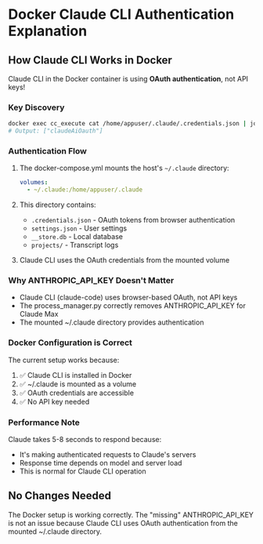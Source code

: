 # Docker Claude CLI Authentication Explanation

## How Claude CLI Works in Docker

Claude CLI in the Docker container is using **OAuth authentication**, not API keys!

### Key Discovery
```bash
docker exec cc_execute cat /home/appuser/.claude/.credentials.json | jq -r 'keys'
# Output: ["claudeAiOauth"]
```

### Authentication Flow
1. The docker-compose.yml mounts the host's `~/.claude` directory:
   ```yaml
   volumes:
     - ~/.claude:/home/appuser/.claude
   ```

2. This directory contains:
   - `.credentials.json` - OAuth tokens from browser authentication
   - `settings.json` - User settings
   - `__store.db` - Local database
   - `projects/` - Transcript logs

3. Claude CLI uses the OAuth credentials from the mounted volume

### Why ANTHROPIC_API_KEY Doesn't Matter
- Claude CLI (claude-code) uses browser-based OAuth, not API keys
- The process_manager.py correctly removes ANTHROPIC_API_KEY for Claude Max
- The mounted ~/.claude directory provides authentication

### Docker Configuration is Correct
The current setup works because:
1. ✅ Claude CLI is installed in Docker
2. ✅ ~/.claude is mounted as a volume
3. ✅ OAuth credentials are accessible
4. ✅ No API key needed

### Performance Note
Claude takes 5-8 seconds to respond because:
- It's making authenticated requests to Claude's servers
- Response time depends on model and server load
- This is normal for Claude CLI operation

## No Changes Needed
The Docker setup is working correctly. The "missing" ANTHROPIC_API_KEY is not an issue because Claude CLI uses OAuth authentication from the mounted ~/.claude directory.